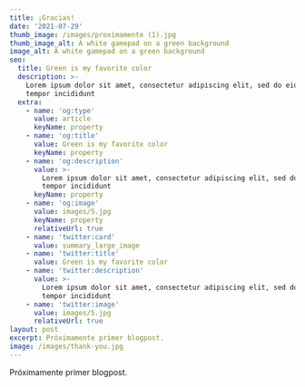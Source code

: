```yaml
---
title: ¡Gracias!
date: '2021-07-29'
thumb_image: /images/proximamente (1).jpg
thumb_image_alt: A white gamepad on a green background
image_alt: A white gamepad on a green background
seo:
  title: Green is my favorite color
  description: >-
    Lorem ipsum dolor sit amet, consectetur adipiscing elit, sed do eiusmod
    tempor incididunt
  extra:
    - name: 'og:type'
      value: article
      keyName: property
    - name: 'og:title'
      value: Green is my favorite color
      keyName: property
    - name: 'og:description'
      value: >-
        Lorem ipsum dolor sit amet, consectetur adipiscing elit, sed do eiusmod
        tempor incididunt
      keyName: property
    - name: 'og:image'
      value: images/5.jpg
      keyName: property
      relativeUrl: true
    - name: 'twitter:card'
      value: summary_large_image
    - name: 'twitter:title'
      value: Green is my favorite color
    - name: 'twitter:description'
      value: >-
        Lorem ipsum dolor sit amet, consectetur adipiscing elit, sed do eiusmod
        tempor incididunt
    - name: 'twitter:image'
      value: images/5.jpg
      relativeUrl: true
layout: post
excerpt: Próximamente primer blogpost.
image: /images/thank-you.jpg
---
```

Próximamente primer blogpost.
